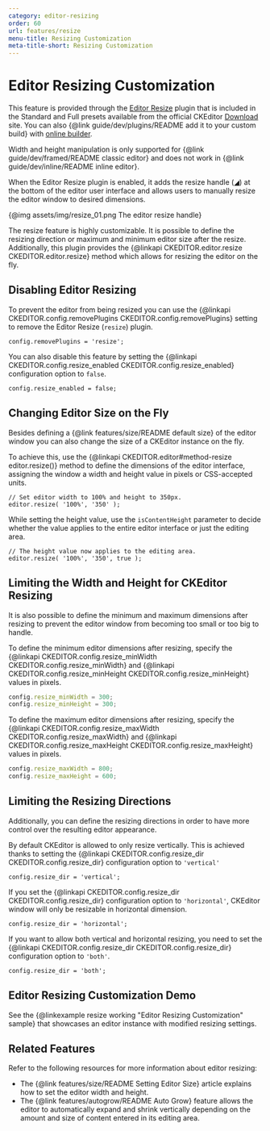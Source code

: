 ```yaml
---
category: editor-resizing
order: 60
url: features/resize
menu-title: Resizing Customization
meta-title-short: Resizing Customization
---
```

<!--
Copyright (c) 2003-2020, CKSource - Frederico Knabben. All rights reserved.
For licensing, see LICENSE.md.
-->

# Editor Resizing Customization

<info-box info="">
 <p>
 	This feature is provided through the <a href="https://ckeditor.com/cke4/addon/resize">Editor Resize</a> plugin that is included in the Standard and Full presets available from the official CKEditor <a href="https://ckeditor.com/ckeditor-4/download/">Download</a> site. You can also {@link guide/dev/plugins/README add it to your custom build} with <a href="https://ckeditor.com/cke4/builder">online builder</a>.
 </p>
 <p>
 	Width and height manipulation is only supported for {@link guide/dev/framed/README classic editor} and does not work in {@link guide/dev/inline/README inline editor}.
 </p>
</info-box>


When the Editor Resize plugin is enabled, it adds the resize handle (<span title="Resize">◢</span>) at the bottom of the editor user interface and allows users to manually resize the editor window to desired dimensions.

{@img assets/img/resize_01.png The editor resize handle}

The resize feature is highly customizable. It is possible to define the resizing direction or maximum and minimum editor size after the resize. Additionally, this plugin provides the {@linkapi CKEDITOR.editor.resize CKEDITOR.editor.resize} method which allows for resizing the editor on the fly.

## Disabling Editor Resizing

To prevent the editor from being resized you can use the {@linkapi CKEDITOR.config.removePlugins CKEDITOR.config.removePlugins} setting to remove the Editor Resize (`resize`) plugin.

	config.removePlugins = 'resize';

You can also disable this feature by setting the {@linkapi CKEDITOR.config.resize_enabled CKEDITOR.config.resize_enabled} configuration option to `false`.

	config.resize_enabled = false;


## Changing Editor Size on the Fly

Besides defining a {@link features/size/README default size} of the editor window you can also change the size of a CKEditor instance on the fly.

To achieve this, use the {@linkapi CKEDITOR.editor#method-resize editor.resize()} method to define the dimensions of the editor interface, assigning the window a width and height value in pixels or CSS-accepted units.

	// Set editor width to 100% and height to 350px.
	editor.resize( '100%', '350' );

While setting the height value, use the `isContentHeight` parameter to decide whether the value applies to the entire editor interface or just the editing area.

	// The height value now applies to the editing area.
	editor.resize( '100%', '350', true );


## Limiting the Width and Height for CKEditor Resizing

It is also possible to define the minimum and maximum dimensions after resizing to prevent the editor window from becoming too small or too big to handle.

To define the minimum editor dimensions after resizing, specify the {@linkapi CKEDITOR.config.resize_minWidth CKEDITOR.config.resize_minWidth} and {@linkapi CKEDITOR.config.resize_minHeight CKEDITOR.config.resize_minHeight} values in pixels.

```js
config.resize_minWidth = 300;
config.resize_minHeight = 300;
```

To define the maximum editor dimensions after resizing, specify the {@linkapi CKEDITOR.config.resize_maxWidth CKEDITOR.config.resize_maxWidth} and {@linkapi CKEDITOR.config.resize_maxHeight CKEDITOR.config.resize_maxHeight} values in pixels.

```js
config.resize_maxWidth = 800;
config.resize_maxHeight = 600;
```

## Limiting the Resizing Directions

Additionally, you can define the resizing directions in order to have more control over the resulting editor appearance.

By default CKEditor is allowed to only resize vertically. This is achieved thanks to setting the {@linkapi CKEDITOR.config.resize_dir CKEDITOR.config.resize_dir} configuration option to `'vertical'`

	config.resize_dir = 'vertical';

If you set the {@linkapi CKEDITOR.config.resize_dir CKEDITOR.config.resize_dir} configuration option to `'horizontal'`, CKEditor window will only be resizable in horizontal dimension.

	config.resize_dir = 'horizontal';

If you want to allow both vertical and horizontal resizing, you need to set the {@linkapi CKEDITOR.config.resize_dir CKEDITOR.config.resize_dir} configuration option to `'both'`.

	config.resize_dir = 'both';

## Editor Resizing Customization Demo

See the {@linkexample resize working "Editor Resizing Customization" sample} that showcases an editor instance with modified resizing settings.

## Related Features

Refer to the following resources for more information about editor resizing:

* The {@link features/size/README Setting Editor Size} article explains how to set the editor width and height.
* The {@link features/autogrow/README Auto Grow} feature allows the editor to automatically expand and shrink vertically depending on the amount and size of content entered in its editing area.
